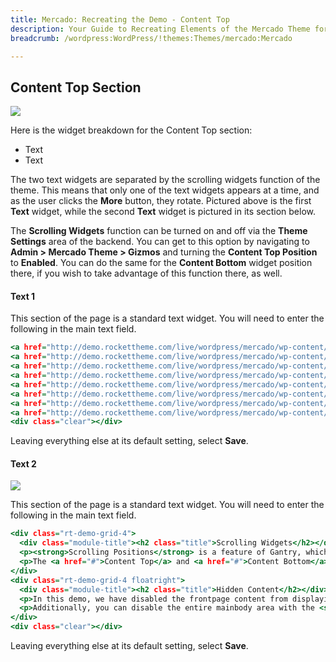 ```yaml
---
title: Mercado: Recreating the Demo - Content Top
description: Your Guide to Recreating Elements of the Mercado Theme for WordPress
breadcrumb: /wordpress:WordPress/!themes:Themes/mercado:Mercado

---
```


Content Top Section
-----

![][demo]

Here is the widget breakdown for the Content Top section:

* Text
* Text

The two text widgets are separated by the scrolling widgets function of the theme. This means that only one of the text widgets appears at a time, and as the user clicks the **More** button, they rotate. Pictured above is the first **Text** widget, while the second **Text** widget is pictured in its section below.

The **Scrolling Widgets** function can be turned on and off via the **Theme Settings** area of the backend. You can get to this option by navigating to **Admin > Mercado Theme > Gizmos** and turning the **Content Top Position** to **Enabled**. You can do the same for the **Content Bottom** widget position there, if you wish to take advantage of this function there, as well.

#### Text 1

This section of the page is a standard text widget. You will need to enter the following in the main text field.

~~~ .html
<a href="http://demo.rockettheme.com/live/wordpress/mercado/wp-content/rockettheme/rt_mercado_wp/frontpage/scroll-image1-large.jpg" rel="rokbox(gallery)[478 543]" title="Gallery Images :: &copy; Charles Guan ??? http://fantasticfunmachine.blogspot.com/"><img src="http://demo.rockettheme.com/live/wordpress/mercado/wp-content/rockettheme/rt_mercado_wp/frontpage/scroll-image1.jpg" alt="image" width="135" height="135" class="scroll-image" /></a>
<a href="http://demo.rockettheme.com/live/wordpress/mercado/wp-content/rockettheme/rt_mercado_wp/frontpage/scroll-image2-large.jpg" rel="rokbox(gallery)[478 543]" title="Gallery Images :: &copy; Charles Guan ??? http://fantasticfunmachine.blogspot.com/"><img src="http://demo.rockettheme.com/live/wordpress/mercado/wp-content/rockettheme/rt_mercado_wp/frontpage/scroll-image2.jpg" alt="image" width="135" height="135" class="scroll-image" /></a>
<a href="http://demo.rockettheme.com/live/wordpress/mercado/wp-content/rockettheme/rt_mercado_wp/frontpage/scroll-image3-large.jpg" rel="rokbox(gallery)[478 543]" title="Gallery Images :: &copy; Charles Guan ??? http://fantasticfunmachine.blogspot.com/"><img src="http://demo.rockettheme.com/live/wordpress/mercado/wp-content/rockettheme/rt_mercado_wp/frontpage/scroll-image3.jpg" alt="image" width="135" height="135" class="scroll-image" /></a>
<a href="http://demo.rockettheme.com/live/wordpress/mercado/wp-content/rockettheme/rt_mercado_wp/frontpage/scroll-image4-large.jpg" rel="rokbox(gallery)[478 543]" title="Gallery Images :: &copy; Charles Guan ??? http://fantasticfunmachine.blogspot.com/"><img src="http://demo.rockettheme.com/live/wordpress/mercado/wp-content/rockettheme/rt_mercado_wp/frontpage/scroll-image4.jpg" alt="image" width="135" height="135" class="scroll-image" /></a>
<a href="http://demo.rockettheme.com/live/wordpress/mercado/wp-content/rockettheme/rt_mercado_wp/frontpage/scroll-image5-large.jpg" rel="rokbox(gallery)[478 543]" title="Gallery Images :: &copy; Charles Guan ??? http://fantasticfunmachine.blogspot.com/"><img src="http://demo.rockettheme.com/live/wordpress/mercado/wp-content/rockettheme/rt_mercado_wp/frontpage/scroll-image5.jpg" alt="image" width="135" height="135" class="scroll-image" /></a>
<a href="http://demo.rockettheme.com/live/wordpress/mercado/wp-content/rockettheme/rt_mercado_wp/frontpage/scroll-image6-large.jpg" rel="rokbox(gallery)[478 543]" title="Gallery Images :: &copy; Charles Guan ??? http://fantasticfunmachine.blogspot.com/"><img src="http://demo.rockettheme.com/live/wordpress/mercado/wp-content/rockettheme/rt_mercado_wp/frontpage/scroll-image6.jpg" alt="image" width="135" height="135" class="scroll-image" /></a>
<a href="http://demo.rockettheme.com/live/wordpress/mercado/wp-content/rockettheme/rt_mercado_wp/frontpage/scroll-image7-large.jpg" rel="rokbox(gallery)[478 543]" title="Gallery Images :: &copy; Charles Guan ??? http://fantasticfunmachine.blogspot.com/"><img src="http://demo.rockettheme.com/live/wordpress/mercado/wp-content/rockettheme/rt_mercado_wp/frontpage/scroll-image7.jpg" alt="image" width="135" height="135" class="scroll-image" /></a>
<a href="http://demo.rockettheme.com/live/wordpress/mercado/wp-content/rockettheme/rt_mercado_wp/frontpage/scroll-image8-large.jpg" rel="rokbox(gallery)[478 543]" title="Gallery Images :: &copy; Charles Guan ??? http://fantasticfunmachine.blogspot.com/"><img src="http://demo.rockettheme.com/live/wordpress/mercado/wp-content/rockettheme/rt_mercado_wp/frontpage/scroll-image8.jpg" alt="image" width="135" height="135" class="scroll-image" /></a>
<div class="clear"></div>
~~~

Leaving everything else at its default setting, select **Save**.

#### Text 2

![][demo2]

This section of the page is a standard text widget. You will need to enter the following in the main text field.

~~~ .html
<div class="rt-demo-grid-4">
  <div class="module-title"><h2 class="title">Scrolling Widgets</h2></div>
  <p><strong>Scrolling Positions</strong> is a feature of Gantry, which, when activated, modifies the behaviour of <strong>stacked</strong> widgets. Instead of appearing vertically, the additional widgets assigned to a given position become accessible via a <strong>javascript transition button</strong>, in this case: "More".</p>
  <p>The <a href="#">Content Top</a> and <a href="#">Content Bottom</a> position rows have this feature.</p>
</div>
<div class="rt-demo-grid-4 floatright">
  <div class="module-title"><h2 class="title">Hidden Content</h2></div>
  <p>In this demo, we have disabled the frontpage content from displaying (in the Front Page override), therefore, only widgets will appear. This is achievable via a setting in <strong>Admin Dashboard &rarr; Mercado Theme &rarr; Advanced &rarr; Display Content : On/Off</strong>.</p>
  <p>Additionally, you can disable the entire mainbody area with the <strong>Display Main Body</strong> setting.</p>
</div>
<div class="clear"></div>
~~~

Leaving everything else at its default setting, select **Save**.

[demo]: assets/demo_2.jpeg
[demo2]: assets/demo_3.jpeg
[roksprocket]: ../../plugins/roksprocket/
